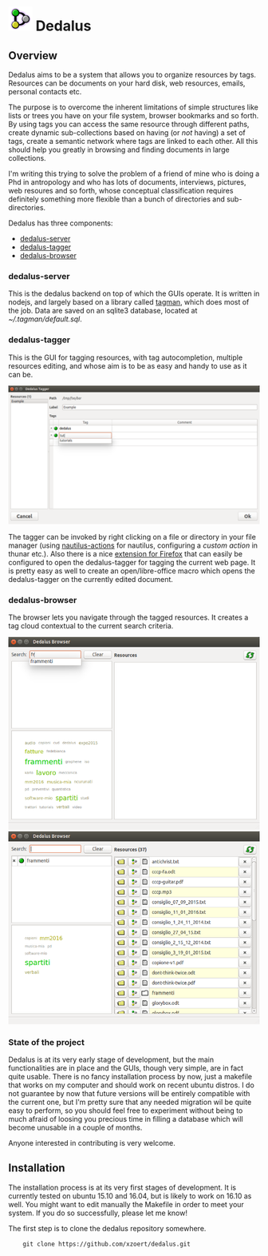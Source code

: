 # ![dedalus](dedalus.png) Dedalus

## Overview

Dedalus aims to be a system that allows you to organize resources by tags. 
Resources can be documents on your hard disk, web resources, emails, personal contacts etc.

The purpose is to overcome the inherent limitations of simple structures like 
lists or trees you have on your file system, browser bookmarks and so forth. 
By using tags you can access the same resource through different paths, create dynamic
sub-collections based on having (or *not* having) a set of tags, create a semantic network
where tags are linked to each other. All this should help you greatly in browsing and finding
documents in large collections.

I'm writing this trying to solve the problem of a friend of mine who is doing a Phd
in antropology and who has lots of documents, interviews, pictures, web resoures and so 
forth, whose conceptual classification requires definitely something more flexible than
a bunch of directories and sub-directories. 


Dedalus has three components: 

- [dedalus-server](#dedalus-server)
- [dedalus-tagger](#dedalus-tagger)
- [dedalus-browser](#dedalus-browser)

### <a name="dedalus-server"></a>dedalus-server

This is the dedalus backend on top of which the 
GUIs operate. It is written in nodejs, and largely based on a library called 
[tagman](https://github.com/xzoert/tagman), which does most of the job. 
Data are saved on an sqlite3 database, located at *~/.tagman/default.sql*.

### <a name="dedalus-tagger"></a>dedalus-tagger

This is the GUI for tagging resources, with tag autocompletion, 
multiple resources editing, and whose aim is to be as easy and handy to use as it can be. 

![dedalus-tagger](tagger-screenshot.png)

The tagger can be invoked by right clicking on a file or directory 
in your file manager (using [nautilus-actions](http://www.nautilus-actions.org/) for nautilus,
configuring a *custom action* in thunar etc.).
Also there is a nice [extension for Firefox](https://addons.mozilla.org/en-US/firefox/addon/open-with/) 
that can easily be configured to open the dedalus-tagger for tagging the current web page.
It is pretty easy as well to create an open/libre-office macro which opens the dedalus-tagger
on the currently edited document.

### <a name="dedalus-browser"></a>dedalus-browser

The browser lets you navigate through the tagged resources. It creates a tag cloud
contextual to the current search criteria.

![dedalus-browser](browser-screenshot1.png)
![dedalus-browser](browser-screenshot2.png)



### State of the project
Dedalus is at its very early stage of development, but the main functionalities are 
in place and the GUIs, though very simple, are in fact quite usable. There is no 
fancy installation process by now, just a makefile that works on my computer and should 
work on recent ubuntu distros. I do not guarantee by now that future versions will be
entirely compatible with the current one, but I'm pretty sure that any needed migration
wil be quite easy to perform, so you should feel free to experiment without being to
much afraid of loosing you precious time in filling a database which will become unusable
in a couple of months.

Anyone interested in contributing is very welcome. 

## Installation

The installation process is at its very first stages of development. It is currently tested
on ubuntu 15.10 and 16.04, but is likely to work on 16.10 as well. You might want to 
edit manually the Makefile in order to meet your system. If you do so successfully,
please let me know! 

The first step is to clone the dedalus repository somewhere.

```
	git clone https://github.com/xzoert/dedalus.git
```
